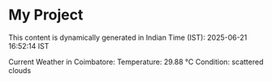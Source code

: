 # My Project

This content is dynamically generated in Indian Time (IST): 2025-06-21 16:52:14 IST


Current Weather in Coimbatore:
Temperature: 29.88 °C
Condition: scattered clouds
